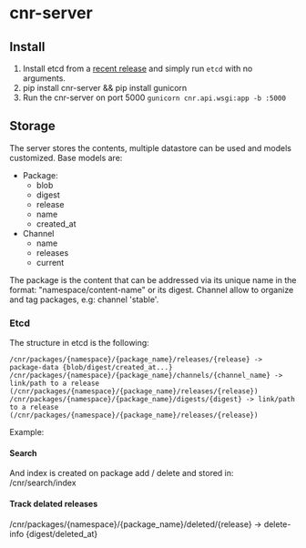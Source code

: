 # cnr-server
## Install
1. Install etcd from a [recent release](https://github.com/coreos/etcd) and simply run `etcd` with no arguments.
2. pip install cnr-server && pip install gunicorn
3. Run the cnr-server on port 5000 `gunicorn cnr.api.wsgi:app -b :5000`

## Storage
The server stores the contents, multiple datastore can be used and models customized.
Base models are:
 - Package:
    - blob
    - digest
    - release
    - name
    - created_at
 - Channel
    - name
    - releases
    - current

The package is the content that can be addressed via its unique name in the format: "namespace/content-name" or its digest.
Channel allow to organize and tag packages, e.g: channel 'stable'.

### Etcd
The structure in etcd is the following:

``` shell
/cnr/packages/{namespace}/{package_name}/releases/{release} -> package-data {blob/digest/created_at...}
/cnr/packages/{namespace}/{package_name}/channels/{channel_name} -> link/path to a release (/cnr/packages/{namespace}/{package_name}/releases/{release})
/cnr/packages/{namespace}/{package_name}/digests/{digest} -> link/path to a release (/cnr/packages/{namespace}/{package_name}/releases/{release})
```

Example:

#### Search
And index is created on package add / delete and stored in:
/cnr/search/index

#### Track delated releases

/cnr/packages/{namespace}/{package_name}/deleted/{release} -> delete-info {digest/deleted_at}
